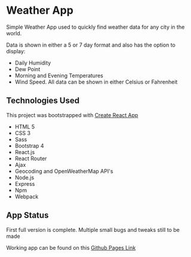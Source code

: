 # Weather App
Simple Weather App used to quickly find weather data for any city in the world.

Data is shown in either a 5 or 7 day format and also has the option to display:
- Daily Humidity
- Dew Point 
- Morning and Evening Temperatures
- Wind Speed. 
All data can be shown in either Celsius or Fahrenheit



## Technologies Used
This project was bootstrapped with [Create React App](https://github.com/facebook/create-react-app)

- HTML 5
- CSS 3 
- Sass
- Bootstrap 4
- React.js
- React Router
- Ajax
- Geocoding and OpenWeatherMap API's
- Node.js
- Express
- Npm
- Webpack

## App Status
First full version is complete. Multiple small bugs and tweaks still to be made

Working app can be found on this [Github Pages Link](https://jsarendt.github.io/weather-app/)
